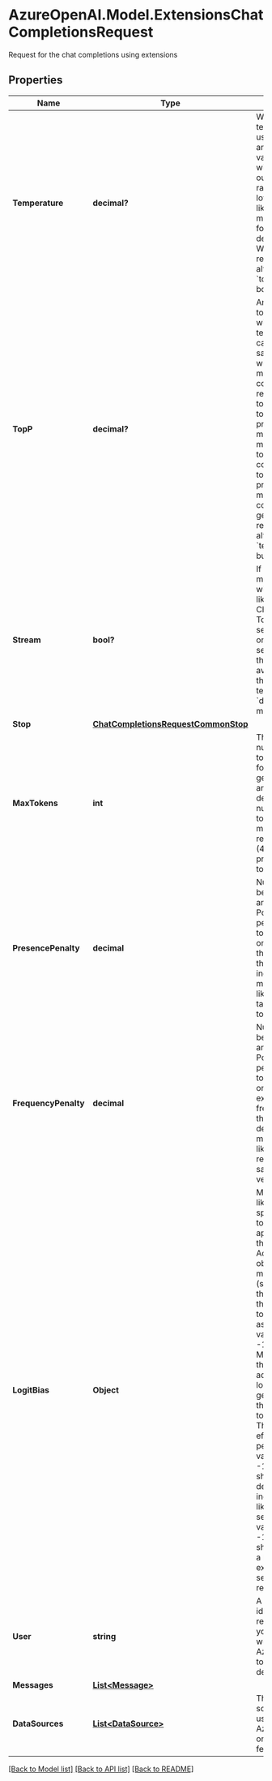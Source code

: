 # AzureOpenAI.Model.ExtensionsChatCompletionsRequest
Request for the chat completions using extensions

## Properties

Name | Type | Description | Notes
------------ | ------------- | ------------- | -------------
**Temperature** | **decimal?** | What sampling temperature to use, between 0 and 2. Higher values like 0.8 will make the output more random, while lower values like 0.2 will make it more focused and deterministic. We generally recommend altering this or &#x60;top_p&#x60; but not both. | [optional] [default to 1M]
**TopP** | **decimal?** | An alternative to sampling with temperature, called nucleus sampling, where the model considers the results of the tokens with top_p probability mass. So 0.1 means only the tokens comprising the top 10% probability mass are considered. We generally recommend altering this or &#x60;temperature&#x60; but not both. | [optional] [default to 1M]
**Stream** | **bool?** | If set, partial message deltas will be sent, like in ChatGPT. Tokens will be sent as data-only server-sent events as they become available, with the stream terminated by a &#x60;data: [DONE]&#x60; message. | [optional] [default to false]
**Stop** | [**ChatCompletionsRequestCommonStop**](ChatCompletionsRequestCommonStop.md) |  | [optional] 
**MaxTokens** | **int** | The maximum number of tokens allowed for the generated answer. By default, the number of tokens the model can return will be (4096 - prompt tokens). | [optional] [default to 4096]
**PresencePenalty** | **decimal** | Number between -2.0 and 2.0. Positive values penalize new tokens based on whether they appear in the text so far, increasing the model&#39;s likelihood to talk about new topics. | [optional] [default to 0M]
**FrequencyPenalty** | **decimal** | Number between -2.0 and 2.0. Positive values penalize new tokens based on their existing frequency in the text so far, decreasing the model&#39;s likelihood to repeat the same line verbatim. | [optional] [default to 0M]
**LogitBias** | **Object** | Modify the likelihood of specified tokens appearing in the completion. Accepts a json object that maps tokens (specified by their token ID in the tokenizer) to an associated bias value from -100 to 100. Mathematically, the bias is added to the logits generated by the model prior to sampling. The exact effect will vary per model, but values between -1 and 1 should decrease or increase likelihood of selection; values like -100 or 100 should result in a ban or exclusive selection of the relevant token. | [optional] 
**User** | **string** | A unique identifier representing your end-user, which can help Azure OpenAI to monitor and detect abuse. | [optional] 
**Messages** | [**List&lt;Message&gt;**](Message.md) |  | 
**DataSources** | [**List&lt;DataSource&gt;**](DataSource.md) | The data sources to be used for the Azure OpenAI on your data feature. | [optional] 

[[Back to Model list]](../README.md#documentation-for-models) [[Back to API list]](../README.md#documentation-for-api-endpoints) [[Back to README]](../README.md)

